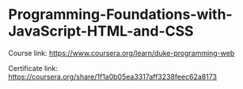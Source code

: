 # Programming-Foundations-with-JavaScript-HTML-and-CSS

Course link: https://www.coursera.org/learn/duke-programming-web

Certificate link: https://coursera.org/share/1f1a0b05ea3317aff3238feec62a8173
	
